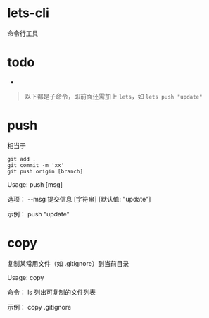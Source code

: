 # lets-cli

命令行工具


# todo

- 



> 以下都是子命令，即前面还需加上 `lets`，如 `lets push "update"`

# push

相当于

```
git add .
git commit -m 'xx'
git push origin [branch]
```

Usage: push [msg]

选项：
  --msg   提交信息                 [字符串] [默认值: "update"]

示例：
  push "update"


# copy

复制某常用文件（如 .gitignore）到当前目录

Usage: copy <filename>

命令：
  ls  列出可复制的文件列表

示例：
  copy .gitignore
  